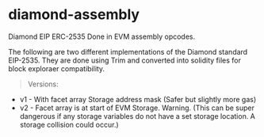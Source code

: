 # diamond-assembly
Diamond EIP ERC-2535 Done in EVM assembly opcodes.

The following are two different implementations of the Diamond standard EIP-2535. They are done using Trim and converted into solidity files for block exploraer compatibility.

> Versions:
- v1 - With facet array Storage address mask (Safer but slightly more gas)
- v2 - Facet array is at start of EVM Storage. Warning. (This can be super dangerous if any storage variables do not have a set storage location. A storage collision could occur.) 
